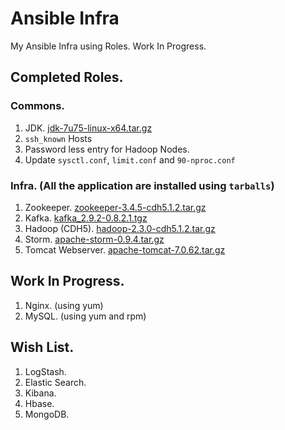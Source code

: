 # Ansible Infra 

My Ansible Infra using Roles.  Work In Progress.

## Completed Roles.

### Commons.

1. JDK. [jdk-7u75-linux-x64.tar.gz](http://www.oracle.com/technetwork/java/javase/downloads/java-archive-downloads-javase7-521261.html#jdk-7u75-oth-JPR)
2. `ssh_known` Hosts
3. Password less entry for Hadoop Nodes.
4. Update `sysctl.conf`, `limit.conf` and `90-nproc.conf`

### Infra. (All the application are installed using `tarballs`)

1. Zookeeper. [zookeeper-3.4.5-cdh5.1.2.tar.gz](http://archive.cloudera.com/cdh5/cdh/5/zookeeper-3.4.5-cdh5.1.2.tar.gz)
2. Kafka. [kafka_2.9.2-0.8.2.1.tgz](http://mirror.metrocast.net/apache/kafka/0.8.2.1/kafka_2.9.2-0.8.2.1.tgz)
3. Hadoop (CDH5). [hadoop-2.3.0-cdh5.1.2.tar.gz](http://archive.cloudera.com/cdh5/cdh/5/hadoop-2.3.0-cdh5.1.2.tar.gz)
4. Storm. [apache-storm-0.9.4.tar.gz](http://download.nextag.com/apache/storm/apache-storm-0.9.4/apache-storm-0.9.4.tar.gz)
5. Tomcat Webserver. [apache-tomcat-7.0.62.tar.gz](http://apache.mirrors.pair.com/tomcat/tomcat-7/v7.0.62/bin/apache-tomcat-7.0.62.tar.gz)

## Work In Progress.

1. Nginx. (using yum)
2. MySQL. (using yum and rpm)


## Wish List. 

1. LogStash. 
2. Elastic Search.
3. Kibana.
4. Hbase. 
5. MongoDB.

